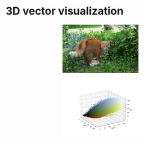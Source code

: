
# 3D vector visualization

<p align="center"> <img src="cat.jpg"  width = 40%  /></p>

<p align="center"> <img src="orig.png"  width = 40%  /></p>
